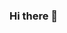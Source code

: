 ### Hi there 👋

<!--
**podunn/podunn** is a ✨ _special_ ✨ repository because its `README.md` (this file) appears on your GitHub profile.

Patrick Dunn - OPS435NDD
Here are some ideas to get you started:

Patrick Dunn - OPS435NDD

- 🔭 I’m currently working on ...
- 🌱 I’m currently learning ...
- 👯 I’m looking to collaborate on ...
- 🤔 I’m looking for help with ...
- 💬 Ask me about ...
- 📫 How to reach me: ...
- 😄 Pronouns: ...
- ⚡ Fun fact: ...
-->
